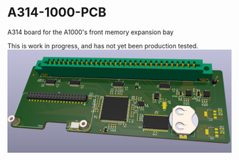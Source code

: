 # A314-1000-PCB
A314 board for the A1000's front memory expansion bay

This is work in progress, and has not yet been production tested.
![PCB](Images/PCB.png?raw=true)
